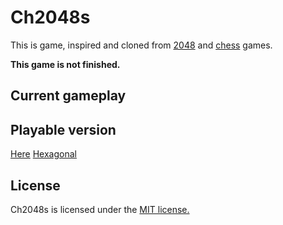 # Ch2048s

This is game, inspired and cloned from [2048](https://github.com/gabrielecirulli/2048) and [chess](https://en.wikipedia.org/wiki/List_of_chess_variants) games. 

**This game is not finished.**

## Current gameplay 


## Playable version

[Here](https://acterhd.github.io/ch2048s/)
[Hexagonal](https://github.com/acterhd/hex2048s)

## License

Ch2048s is licensed under the [MIT license.](./LICENSE.txt)
